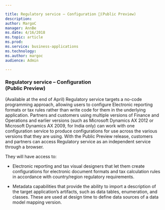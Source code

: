```yaml
---

title: Regulatory service – Configuration (Public Preview)
description: 
author: MargoC
manager: AnnBe
ms.date: 4/16/2018
ms.topic: article
ms.prod: 
ms.service: business-applications
ms.technology: 
ms.author: margoc
audience: Admin

---
```

### Regulatory service – Configuration<br>(Public Preview)



(Available at the end of April) Regulatory service targets a no-code programming
approach, allowing users to configure Electronic reporting formats or tax rules
rather than write code for them in the underlying application. Partners and
customers using multiple versions of Finance and Operations and earlier versions
(such as Microsoft Dynamics AX 2012 or Microsoft Dynamics AX 2009, for India
only) can work with one configuration service to produce configurations for use
across the various versions that they are using. With the Public Preview
release, customers and partners can access Regulatory service as an independent
service through a browser.

They will have access to:

-   Electronic reporting and tax visual designers that let them create
    configurations for electronic document formats and tax calculation rules in
    accordance with country/region regulatory requirements.

-   Metadata capabilities that provide the ability to import a description of
    the target application’s artifacts, such as data tables, enumeration, and
    classes. These are used at design time to define data sources of a data
    model mapping version.
